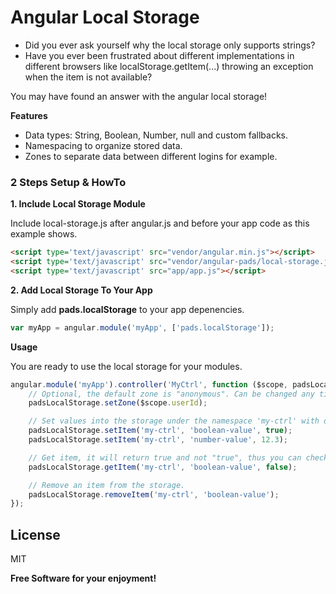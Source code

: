 # Angular Local Storage

- Did you ever ask yourself why the local storage only supports strings?
- Have you ever been frustrated about different implementations in different browsers like localStorage.getItem(...) throwing an exception when the item is not available?

You may have found an answer with the angular local storage!

**Features**
- Data types: String, Boolean, Number, null and custom fallbacks.
- Namespacing to organize stored data.
- Zones to separate data between different logins for example.

### 2 Steps Setup & HowTo

**1. Include Local Storage Module**

Include local-storage.js after angular.js and before your app code as this example shows.

```html
<script type='text/javascript' src="vendor/angular.min.js"></script>
<script type='text/javascript' src="vendor/angular-pads/local-storage.js"></script>
<script type='text/javascript' src="app/app.js"></script>
```

**2. Add Local Storage To Your App**

Simply add **pads.localStorage** to your app depenencies.

```js
var myApp = angular.module('myApp', ['pads.localStorage']);
```

**Usage**

You are ready to use the local storage for your modules.

```js
angular.module('myApp').controller('MyCtrl', function ($scope, padsLocalStorage) {
    // Optional, the default zone is "anonymous". Can be changed any time.
    padsLocalStorage.setZone($scope.userId);

    // Set values into the storage under the namespace 'my-ctrl' with different variable names.
    padsLocalStorage.setItem('my-ctrl', 'boolean-value', true);
    padsLocalStorage.setItem('my-ctrl', 'number-value', 12.3);

    // Get item, it will return true and not "true", thus you can check with === against true.
    padsLocalStorage.getItem('my-ctrl', 'boolean-value', false);

    // Remove an item from the storage.
    padsLocalStorage.removeItem('my-ctrl', 'boolean-value');
});
```

License
----

MIT


**Free Software for your enjoyment!**